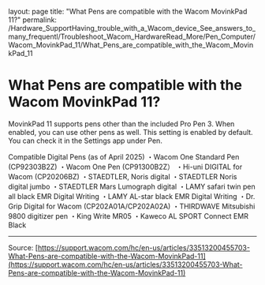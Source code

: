 layout: page
title: "What Pens are compatible with the Wacom MovinkPad 11?"
permalink: /Hardware_SupportHaving_trouble_with_a_Wacom_device_See_answers_to_many_frequentl/Troubleshoot_Wacom_HardwareRead_More/Pen_Computer/Wacom_MovinkPad_11/What_Pens_are_compatible_with_the_Wacom_MovinkPad_11

# What Pens are compatible with the Wacom MovinkPad 11?

MovinkPad 11 supports pens other than the included Pro Pen 3. When enabled, you can use other pens as well.
This setting is enabled by default. You can check it in the Settings app under Pen.

Compatible Digital Pens (as of April 2025)
・Wacom One Standard Pen (CP92303B2Z)
・Wacom One Pen (CP91300B2Z）
・Hi-uni DIGITAL for Wacom (CP20206BZ)
・STAEDTLER, Noris digital
・STAEDTLER Noris digital jumbo
・STAEDTLER Mars Lumograph digital
・LAMY safari twin pen all black EMR Digital Writing
・LAMY AL-star black EMR Digital Writing
・Dr. Grip Digital for Wacom (CP202A01A/CP202A02A)
・THIRDWAVE Mitsubishi 9800 digitizer pen
・King Write MR05
・Kaweco AL SPORT Connect EMR Black

---
Source: [https://support.wacom.com/hc/en-us/articles/33513200455703-What-Pens-are-compatible-with-the-Wacom-MovinkPad-11](https://support.wacom.com/hc/en-us/articles/33513200455703-What-Pens-are-compatible-with-the-Wacom-MovinkPad-11)
